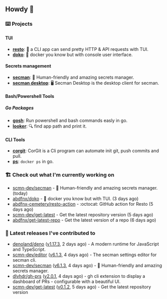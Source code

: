 ## Howdy 👋

### ⌨️ Projects

#### TUI

- [**resto**](https://github.com/abdfnx/resto): 🔗 a CLI app can send pretty HTTP & API requests with TUI.
- [**doko**](https://github.com/abdfnx/doko): 🐳 docker you know but with console user interface.

#### Secrets management

- [**secman**](https://github.com/scmn-dev/secman): 👊 Human-friendly and amazing secrets manager.
- [**secman desktop**](https://github.com/scmn-dev/desktop): 🖥️ Secman Desktop is the desktop client for secman.

#### Bash/Powershell Tools

##### Go Packages
- [**gosh**](https://github.com/abdfnx/gosh): Run powershell and bash commands easly in go.
- [**looker**](https://github.com/abdfnx/looker): 🔍 find app path and print it.

#### CLI Tools

- [**corgit**](https://github.com/abdfnx/corgit): CorGit is a Cli program can automate init git, push commits and pull.
- [**ps**](https://github.com/scmn-dev/ps): `docker ps` in go.

### 🏗️ Check out what I'm currently working on


- [scmn-dev/secman](https://github.com/scmn-dev/secman) - 👊 Human-friendly and amazing secrets manager. (today)
- [abdfnx/doko](https://github.com/abdfnx/doko) - 🐳 docker you know but with TUI. (3 days ago)
- [abdfnx-cemetery/resto-action](https://github.com/abdfnx-cemetery/resto-action) - :octocat: GitHub action for Resto (5 days ago)
- [scmn-dev/get-latest](https://github.com/scmn-dev/get-latest) - Get the latest repository version (5 days ago)
- [abdfnx/get-latest-repo](https://github.com/abdfnx/get-latest-repo) - Get the latest version of a repo (6 days ago)

### 🔭 Latest releases I've contributed to

- [denoland/deno](https://github.com/denoland/deno) ([v1.17.3](https://github.com/denoland/deno/releases/tag/v1.17.3), 2 days ago) - A modern runtime for JavaScript and TypeScript.
- [scmn-dev/editor](https://github.com/scmn-dev/editor) ([v6.1.3](https://github.com/scmn-dev/editor/releases/tag/v6.1.3), 4 days ago) - The secman settings editor for secman cli.
- [scmn-dev/secman](https://github.com/scmn-dev/secman) ([v6.1.3](https://github.com/scmn-dev/secman/releases/tag/v6.1.3), 4 days ago) - 👊 Human-friendly and amazing secrets manager.
- [dlvhdr/gh-prs](https://github.com/dlvhdr/gh-prs) ([v2.0.1](https://github.com/dlvhdr/gh-prs/releases/tag/v2.0.1), 4 days ago) - gh cli extension to display a dashboard of PRs - configurable with a beautiful UI.
- [scmn-dev/get-latest](https://github.com/scmn-dev/get-latest) ([v0.1.2](https://github.com/scmn-dev/get-latest/releases/tag/v0.1.2), 5 days ago) - Get the latest repository version
